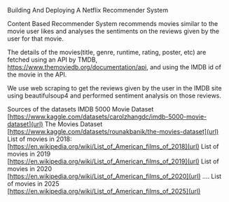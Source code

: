 Building And Deploying A Netflix Recommender System

Content Based Recommender System recommends movies similar to the movie user likes and analyses the sentiments on the reviews given by the user for that movie.

The details of the movies(title, genre, runtime, rating, poster, etc) are fetched using an API by TMDB, https://www.themoviedb.org/documentation/api, and using the IMDB id of the movie in the API.

We use web scraping to get the reviews given by the user in the IMDB site using beautifulsoup4 and performed sentiment analysis on those reviews.


Sources of the datasets 
IMDB 5000 Movie Dataset [https://www.kaggle.com/datasets/carolzhangdc/imdb-5000-movie-dataset](url)
The Movies Dataset [https://www.kaggle.com/datasets/rounakbanik/the-movies-dataset](url)
List of movies in 2018: [https://en.wikipedia.org/wiki/List_of_American_films_of_2018](url)
List of movies in 2019 [https://en.wikipedia.org/wiki/List_of_American_films_of_2019](url)
List of movies in 2020 [https://en.wikipedia.org/wiki/List_of_American_films_of_2020](url)
....
List of movies in 2025 [https://en.wikipedia.org/wiki/List_of_American_films_of_2025](url)
